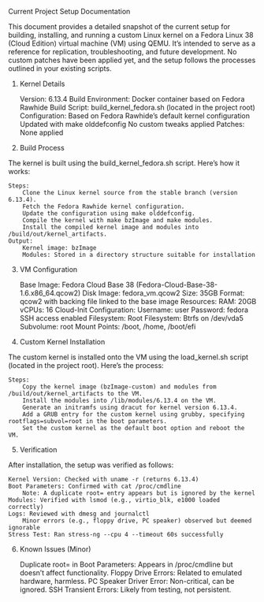 Current Project Setup Documentation

This document provides a detailed snapshot of the current setup for building, installing, and running a custom Linux kernel on a Fedora Linux 38 (Cloud Edition) virtual machine (VM) using QEMU. It’s intended to serve as a reference for replication, troubleshooting, and future development. No custom patches have been applied yet, and the setup follows the processes outlined in your existing scripts.
1. Kernel Details

    Version: 6.13.4
    Build Environment: Docker container based on Fedora Rawhide
    Build Script: build_kernel_fedora.sh (located in the project root)
    Configuration:
        Based on Fedora Rawhide’s default kernel configuration
        Updated with make olddefconfig
        No custom tweaks applied
    Patches: None applied

2. Build Process

The kernel is built using the build_kernel_fedora.sh script. Here’s how it works:

    Steps:
        Clone the Linux kernel source from the stable branch (version 6.13.4).
        Fetch the Fedora Rawhide kernel configuration.
        Update the configuration using make olddefconfig.
        Compile the kernel with make bzImage and make modules.
        Install the compiled kernel image and modules into /build/out/kernel_artifacts.
    Output:
        Kernel image: bzImage
        Modules: Stored in a directory structure suitable for installation

3. VM Configuration

    Base Image: Fedora Cloud Base 38 (Fedora-Cloud-Base-38-1.6.x86_64.qcow2)
    Disk Image: fedora_vm.qcow2
        Size: 35GB
        Format: qcow2 with backing file linked to the base image
    Resources:
        RAM: 20GB
        vCPUs: 16
    Cloud-Init Configuration:
        Username: user
        Password: fedora
        SSH access enabled
    Filesystem:
        Root Filesystem: Btrfs on /dev/vda5
        Subvolume: root
        Mount Points: /boot, /home, /boot/efi

4. Custom Kernel Installation

The custom kernel is installed onto the VM using the load_kernel.sh script (located in the project root). Here’s the process:

    Steps:
        Copy the kernel image (bzImage-custom) and modules from /build/out/kernel_artifacts to the VM.
        Install the modules into /lib/modules/6.13.4 on the VM.
        Generate an initramfs using dracut for kernel version 6.13.4.
        Add a GRUB entry for the custom kernel using grubby, specifying rootflags=subvol=root in the boot parameters.
        Set the custom kernel as the default boot option and reboot the VM.

5. Verification

After installation, the setup was verified as follows:

    Kernel Version: Checked with uname -r (returns 6.13.4)
    Boot Parameters: Confirmed with cat /proc/cmdline
        Note: A duplicate root= entry appears but is ignored by the kernel
    Modules: Verified with lsmod (e.g., virtio_blk, e1000 loaded correctly)
    Logs: Reviewed with dmesg and journalctl
        Minor errors (e.g., floppy drive, PC speaker) observed but deemed ignorable
    Stress Test: Ran stress-ng --cpu 4 --timeout 60s successfully

6. Known Issues (Minor)

    Duplicate root= in Boot Parameters: Appears in /proc/cmdline but doesn’t affect functionality.
    Floppy Drive Errors: Related to emulated hardware, harmless.
    PC Speaker Driver Error: Non-critical, can be ignored.
    SSH Transient Errors: Likely from testing, not persistent.
